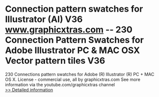 # Connection pattern swatches for Illustrator (AI) V36<br />www.graphicxtras.com -- 230 Connection Pattern Swatches for Adobe Illustrator PC & MAC OSX Vector pattern tiles V36

230 Connections pattern swatches for Adobe (R) Illustrator (R) PC + MAC OS X. License - commercial use, all by graphicxtras.com See more information via the youtube.com/graphicxtras channel<br />[>> Detailed information](https://secure.shareit.com/shareit/product.html?productid=300528152&affiliateid=200057808)